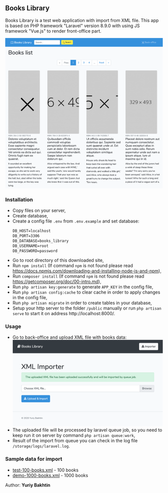 ## Books Library

Books Library is a test web application with import from XML file.
This app is based on PHP framework "Laravel" version 8.9.0 with using JS framework "Vue.js" to render front-office part.

![Books Library Front-Office](resources/img/frontoffice.png)

### Installation

- Copy files on your server,
- Create database,
- Create a config file `.env` from `.env.example` and set database:
    ```
    DB_HOST=localhost
    DB_PORT=3306
    DB_DATABASE=books_library
    DB_USERNAME=root
    DB_PASSWORD=password
    ``` 
- Go to root directory of this downloaded site,
- Run `npm install` (If command `npm` is not found please read https://docs.npmjs.com/downloading-and-installing-node-js-and-npm),
- Run `composer install` (If command `npm` is not found please read https://getcomposer.org/doc/00-intro.md),
- Run `php artisan key:generate` to generate `APP_KEY` in the config file,
- Run `php artisan config:cache` to clear cache in order to apply changes in the config file,
- Run `php artisan migrate` in order to create tables in your database,
- Setup your http server to the folder `/public` manually or run `php artisan serve` to start it on address http://localhost:8000/.

### Usage

- Go to back-office and upload XML file with books data:
![Books Library Back-Office](resources/img/backoffice.png)
- The uploaded file will be processed by laravel queue job, so you need to keep run it on server by command `php artisan queue:work`,
- Result of the import from queue you can check in the log file `/storage/logs/laravel.log`.

### Sample data for import

- [test-100-books.xml](resources/xml/test-100-books.xml) - 100 books
- [demo-1000-books.xml](resources/xml/demo-1000-books.xml) - 1000 books

Author: **Yuriy Bakhtin**